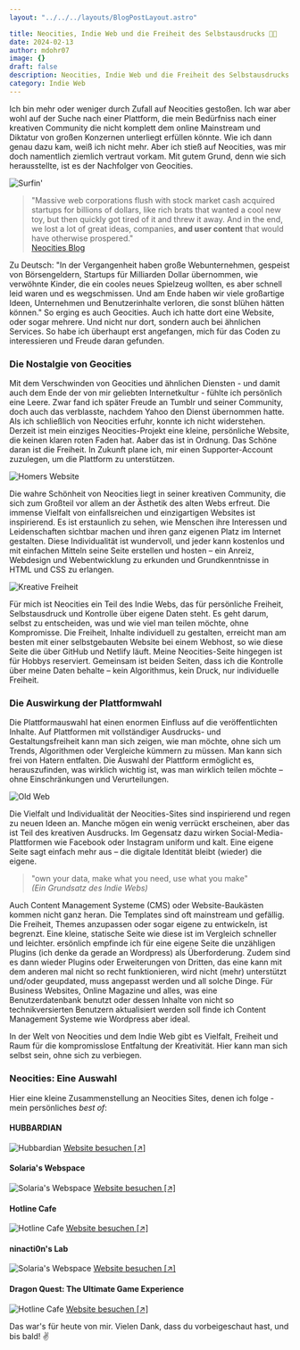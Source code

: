 ```yaml
---
layout: "../../../layouts/BlogPostLayout.astro"

title: Neocities, Indie Web und die Freiheit des Selbstausdrucks 🤟😽
date: 2024-02-13
author: mdohr07
image: {}
draft: false
description: Neocities, Indie Web und die Freiheit des Selbstausdrucks
category: Indie Web
---
```

Ich bin mehr oder weniger durch Zufall auf Neocities gestoßen. Ich war aber wohl auf der Suche nach einer Plattform, die mein Bedürfniss nach einer kreativen Community die nicht komplett dem online Mainstream und Diktatur von großen Konzernen unterliegt erfüllen könnte. Wie ich dann genau dazu kam, weiß ich nicht mehr. Aber ich stieß auf Neocities, was mir doch namentlich ziemlich vertraut vorkam. Mit gutem Grund, denn wie sich herausstellte, ist es der Nachfolger von Geocities. 

![Surfin'](https://media.giphy.com/media/v1.Y2lkPTc5MGI3NjExc3o3M3BwZHdpaHlza3N2OHpmMHJzemIyY2htNzdwcnF0ZmYybHdqbCZlcD12MV9pbnRlcm5hbF9naWZfYnlfaWQmY3Q9Zw/WQD6NEEsVTvxK/giphy.gif)

> "Massive web corporations flush with stock market cash acquired startups for billions of dollars, like rich brats that wanted a cool new toy, but then quickly got tired of it and threw it away. And in the end, we lost a lot of great ideas, companies, **and user content** that would have otherwise prospered."  
[Neocities Blog](https://blog.neocities.org/blog/2013/05/28/making-the-web-fun-again)

Zu Deutsch: "In der Vergangenheit haben große Webunternehmen, gespeist von Börsengeldern, Startups für Milliarden Dollar übernommen, wie verwöhnte Kinder, die ein cooles neues Spielzeug wollten, es aber schnell leid waren und es wegschmissen. Und am Ende haben wir viele großartige Ideen, Unternehmen und Benutzerinhalte verloren, die sonst blühen hätten können." 
So erging es auch Geocities. Auch ich hatte dort eine Website, oder sogar mehrere. Und nicht nur dort, sondern auch bei ähnlichen Services. So habe ich überhaupt erst angefangen, mich für das Coden zu interessieren und Freude daran gefunden.

### Die Nostalgie von Geocities

Mit dem Verschwinden von Geocities und ähnlichen Diensten - und damit auch dem Ende der von mir geliebten Internetkultur - fühlte ich persönlich eine Leere. Zwar fand ich später Freude an Tumblr und seiner Community, doch auch das verblasste, nachdem Yahoo den Dienst übernommen hatte. Als ich schließlich von Neocities erfuhr, konnte ich nicht widerstehen. Derzeit ist mein einziges Neocities-Projekt eine kleine, persönliche Website, die keinen klaren roten Faden hat. Aaber das ist in Ordnung. Das Schöne daran ist die Freiheit. In Zukunft plane ich, mir einen Supporter-Account zuzulegen, um die Plattform zu unterstützen.

![Homers Website](https://media.giphy.com/media/v1.Y2lkPTc5MGI3NjExMjB6aG9mNHZ3NW14bzVuZ2p5ZjcxNnY4YjM2anUzeHpiOTQ1aHAzeSZlcD12MV9pbnRlcm5hbF9naWZfYnlfaWQmY3Q9Zw/fJKG1UTK7k64w/giphy.gif)

Die wahre Schönheit von Neocities liegt in seiner kreativen Community, die sich zum Großteil vor allem an der Ästhetik des alten Webs erfreut. Die immense Vielfalt von einfallsreichen und einzigartigen Websites ist inspirierend. Es ist erstaunlich zu sehen, wie Menschen ihre Interessen und Leidenschaften sichtbar machen und ihren ganz eigenen Platz im Internet gestalten. Diese Individualität ist wundervoll, und jeder kann kostenlos und mit einfachen Mitteln seine Seite erstellen und hosten – ein Anreiz, Webdesign und Webentwicklung zu erkunden und Grundkenntnisse in HTML und CSS zu erlangen. 

![Kreative Freiheit](https://media.giphy.com/media/v1.Y2lkPTc5MGI3NjExenZta2NnNWw5czV6dnRraGZzYWswc2h4dTF0bWd2bHA2c21lcXNhOCZlcD12MV9pbnRlcm5hbF9naWZfYnlfaWQmY3Q9Zw/xzJWJnR9Au3Fm/giphy.gif)

Für mich ist Neocities ein Teil des Indie Webs, das für persönliche Freiheit, Selbstausdruck und Kontrolle über eigene Daten steht. Es geht darum, selbst zu entscheiden, was und wie viel man teilen möchte, ohne Kompromisse. Die Freiheit, Inhalte individuell zu gestalten, erreicht man am besten mit einer selbstgebauten Website bei einem Webhost, so wie diese Seite die über GitHub und Netlify läuft. Meine Neocities-Seite hingegen ist für Hobbys reserviert. Gemeinsam ist beiden Seiten, dass ich die Kontrolle über meine Daten behalte – kein Algorithmus, kein Druck, nur individuelle Freiheit.

### Die Auswirkung der Plattformwahl

Die Plattformauswahl hat einen enormen Einfluss auf die veröffentlichten Inhalte. Auf Plattformen mit vollständiger Ausdrucks- und Gestaltungsfreiheit kann man sich zeigen, wie man möchte, ohne sich um Trends, Algorithmen oder Vergleiche kümmern zu müssen. Man kann sich frei von Hatern entfalten. Die Auswahl der Plattform ermöglicht es, herauszufinden, was wirklich wichtig ist, was man wirklich teilen möchte – ohne Einschränkungen und Verurteilungen.

![Old Web](https://media.giphy.com/media/v1.Y2lkPTc5MGI3NjExZGluemZxejBpcTcwMTRiZTB1M2R3azJuMjZyODNneTQ1cjJvY2VpdSZlcD12MV9pbnRlcm5hbF9naWZfYnlfaWQmY3Q9Zw/XgIVSU9pm9qrV5mGYf/giphy.gif)

Die Vielfalt und Individualität der Neocities-Sites sind inspirierend und regen zu neuen Ideen an. Manche mögen ein wenig verrückt erscheinen, aber das ist Teil des kreativen Ausdrucks. Im Gegensatz dazu wirken Social-Media-Plattformen wie Facebook oder Instagram uniform und kalt. Eine eigene Seite sagt einfach mehr aus – die digitale Identität bleibt (wieder) die eigene.

> "own your data, make what you need, use what you make"  
*(Ein Grundsatz des Indie Webs)*

Auch Content Management Systeme (CMS) oder Website-Baukästen kommen nicht ganz heran. Die Templates sind oft mainstream und gefällig. Die Freiheit, Themes anzupassen oder sogar eigene zu entwickeln, ist begrenzt. Eine kleine, statische Seite wie diese ist im Vergleich schneller und leichter. ersönlich empfinde ich für eine eigene Seite die unzähligen Plugins (ich denke da gerade an Wordpress) als Überforderung. Zudem sind es dann wieder Plugins oder Erweiterungen von Dritten, das eine kann mit dem anderen mal nicht so recht funktionieren, wird nicht (mehr) unterstützt und/oder geupdated, muss angepasst werden und all solche Dinge. Für Business Websites, Online Magazine und alles, was eine Benutzerdatenbank benutzt oder dessen Inhalte von nicht so technikversierten Benutzern aktualisiert werden soll finde ich Content Management Systeme wie Wordpress aber ideal.

In der Welt von Neocities und dem Indie Web gibt es Vielfalt, Freiheit und Raum für die kompromisslose Entfaltung der Kreativität. Hier kann man sich selbst sein, ohne sich zu verbiegen. 

### Neocities: Eine Auswahl
Hier eine kleine Zusammenstellung an Neocities Sites, denen ich folge - mein persönliches *best of*:

#### HUBBARDIAN
![Hubbardian](https://neocities.org/site_screenshots/18/87/hubbardian/scribble/duality.html.540x405.webp)
[Website besuchen [↗]](https://hubbardian.neocities.org)

#### Solaria's Webspace
![Solaria's Webspace](https://neocities.org/site_screenshots/32/19/solaria/index.html.540x405.webp)
[Website besuchen [↗]](https://solaria.neocities.org)

#### Hotline Cafe
![Hotline Cafe](https://neocities.org/site_screenshots/25/59/hotlinecafe/index.html.540x405.webp)
[Website besuchen [↗]](https://hotlinecafe.com)

#### ninacti0n's Lab
![Solaria's Webspace](https://neocities.org/site_screenshots/29/13/ninacti0n/main_page.html.540x405.webp)
[Website besuchen [↗]](https://ninacti0n.neocities.org/main_page)

#### Dragon Quest: The Ultimate Game Experience
![Hotline Cafe](https://neocities.org/site_screenshots/57/39/dragonquest/index.html.540x405.webp)
[Website besuchen [↗]](https://dragonquest.neocities.org/)

Das war's für heute von mir. Vielen Dank, dass du vorbeigeschaut hast, und bis bald! ✌️
